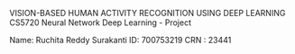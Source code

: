 VISION-BASED HUMAN ACTIVITY RECOGNITION USING DEEP LEARNING
CS5720 Neural Network Deep Learning - Project

Name: Ruchita Reddy Surakanti
ID: 700753219
CRN : 23441
